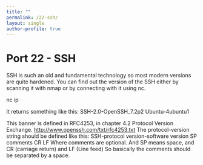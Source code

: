 ```yaml
---
title: ""
permalink: /22-ssh/
layout: single
author-profile: true
---
```

# Port 22 - SSH

SSH is such an old and fundamental technology so most modern versions are quite hardened. You can find out the version of the SSH either by scanning it with nmap or by connecting with it using nc.

nc ip

It returns something like this: SSH-2.0-OpenSSH_7.2p2 Ubuntu-4ubuntu1

This banner is defined in RFC4253, in chapter 4.2 Protocol Version Exchange. http://www.openssh.com/txt/rfc4253.txt The protocol-version string should be defined like this: SSH-protocol version-software version SP comments CR LF Where comments are optional. And SP means space, and CR (carriage return) and LF (Line feed) So basically the comments should be separated by a space.

